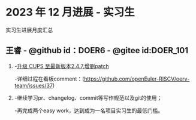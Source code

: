 #  2023 年 12 月进展 - 实习生

实习生进展月度汇总

<!-- 格式：

## 姓名 - @github id - @gitee id
1. 外部可见交付：（指已合并PR，未合并pr需要询问mentor是否可以计算，并且在下个月不能计算）
  - [简介如修复xxx，升级xxx](链接)
2. 正在进行的尝试/未来的计划：

  -  -->

## 王睿 - @github id：DOER6 - @gitee id:DOER_101

1. -[升级 CUPS 至最新版本2.4.7,增删patch](https://gitee.com/src-openeuler/cups/pulls/135)

    -详细过程在看板comment：(https://github.com/openEuler-RISCV/oerv-team/issues/37)

2. -继续学习pr、changelog、commit等写作规范以及git的使用；

   -再完成两个easy work，达到成为一名项目实习生的最低门槛。